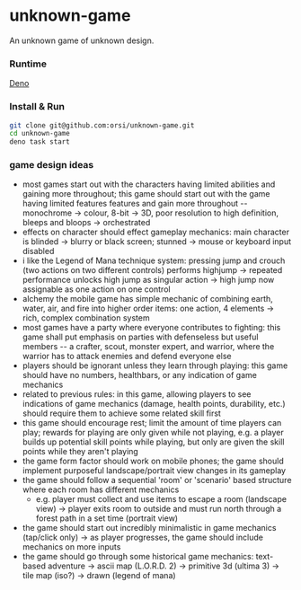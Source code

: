# unknown-game
An unknown game of unknown design.

### Runtime
[Deno](https://deno.land)

### Install & Run
```sh
git clone git@github.com:orsi/unknown-game.git
cd unknown-game
deno task start
```

### game design ideas
- most games start out with the characters having limited abilities and gaining more throughout; this game should start out with the game having limited features features and gain more throughout -- monochrome -> colour, 8-bit -> 3D, poor resolution to high definition, bleeps and bloops -> orchestrated
- effects on character should effect gameplay mechanics: main character is blinded -> blurry or black screen; stunned -> mouse or keyboard input disabled
- i like the Legend of Mana technique system: pressing jump and crouch (two actions on two different controls) performs highjump -> repeated performance unlocks high jump as singular action -> high jump now assignable as one action on one control
- alchemy the mobile game has simple mechanic of combining earth, water, air, and fire into higher order items: one action, 4 elements -> rich, complex combination system
- most games have a party where everyone contributes to fighting: this game shall put emphasis on parties with defenseless but useful members -- a crafter, scout, monster expert, and warrior, where the warrior has to attack enemies and defend everyone else
- players should be ignorant unless they learn through playing: this game should have no numbers, healthbars, or any indication of game mechanics
- related to previous rules: in this game, allowing players to see indications of game mechanics (damage, health points, durability, etc.) should require them to achieve some related skill first
- this game should encourage rest; limit the amount of time players can play; rewards for playing are only given while not playing, e.g. a player builds up potential skill points while playing, but only are given the skill points while they aren't playing
- the game form factor should work on mobile phones; the game should implement purposeful landscape/portrait view changes in its gameplay
- the game should follow a sequential 'room' or 'scenario' based structure where each room has different mechanics
  - e.g. player must collect and use items to escape a room (landscape view) -> player exits room to outside and must run north through a forest path in a set time (portrait view)
- the game should start out incredibly minimalistic in game mechanics (tap/click only) -> as player progresses, the game should include mechanics on more inputs
- the game should go through some historical game mechanics: text-based adventure -> ascii map (L.O.R.D. 2) -> primitive 3d (ultima 3) -> tile map (iso?) -> drawn (legend of mana)
